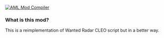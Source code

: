 [![AML Mod Compiler](https://github.com/AndroidModLoader/GTA_WantedRadar/actions/workflows/main.yml/badge.svg?branch=main)](https://github.com/AndroidModLoader/GTA_WantedRadar/actions/workflows/main.yml)

### What is this mod?

This is a reimplementation of Wanted Radar CLEO script but in a better way.
